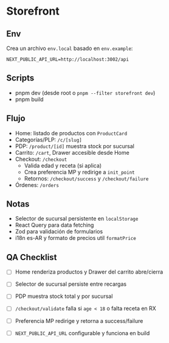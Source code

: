 Storefront
==========

Env
---

Crea un archivo `env.local` basado en `env.example`:

```
NEXT_PUBLIC_API_URL=http://localhost:3002/api
```

Scripts
-------

- pnpm dev (desde root o `pnpm --filter storefront dev`)
- pnpm build

Flujo
-----

- Home: listado de productos con `ProductCard`
- Categorías/PLP: `/c/[slug]`
- PDP: `/product/[id]` muestra stock por sucursal
- Carrito: `/cart`, Drawer accesible desde Home
- Checkout: `/checkout`
  - Valida edad y receta (si aplica)
  - Crea preferencia MP y redirige a `init_point`
  - Retornos: `/checkout/success` y `/checkout/failure`
- Órdenes: `/orders`

Notas
-----

- Selector de sucursal persistente en `localStorage`
- React Query para data fetching
- Zod para validación de formularios
- i18n es-AR y formato de precios util `formatPrice`

QA Checklist
------------

- [ ] Home renderiza productos y Drawer del carrito abre/cierra
- [ ] Selector de sucursal persiste entre recargas
- [ ] PDP muestra stock total y por sucursal
- [ ] `/checkout/validate` falla si `age < 18` o falta receta en RX
- [ ] Preferencia MP redirige y retorna a success/failure
- [ ] `NEXT_PUBLIC_API_URL` configurable y funciona en build


